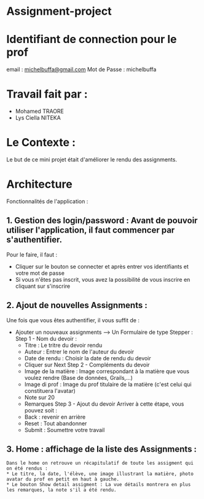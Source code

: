 # Assignment-project

# Identifiant de connection pour le prof
email : michelbuffa@gmail.com
Mot de Passe : michelbuffa

# Travail fait par :
- Mohamed TRAORE
- Lys Ciella NITEKA

# Le Contexte :
Le but de ce mini projet était d'améliorer le rendu des assignments.

# Architecture
Fonctionnalités de l'application :

## 1. Gestion des login/password : Avant de pouvoir utiliser l'application, il faut commencer par s'authentifier. 
Pour le faire, il faut : 
- Cliquer sur le bouton se connecter et après entrer vos identifiants et votre mot de passe 
- Si vous n'êtes pas inscrit, vous avez la possibilité de vous inscrire en cliquant sur s'inscrire

## 2. Ajout de nouvelles Assignments :
Une fois que vous êtes authentifier, il vous suffit de :
- Ajouter un nouveaux assignments --> Un Formulaire de type Stepper :
    Step 1 - Nom du devoir :
	* Titre : Le tritre du devoir rendu
	* Auteur : Entrer le nom de l'auteur du devoir
	* Date de rendu : Choisir la date de rendu du devoir 
	* Cliquer sur Next
    Step 2 - Compléments du devoir
	* Image de la matière : Image correspondant à la matière que vous voulez rendre (Base de données, Grails,...)
	* Image di prof : Image du prof titulaire de la matière (c'est celui qui constituera l'avatar)
	* Note sur 20
	* Remarques
    Step 3 - Ajout du devoir
	Arriver à cette étape, vous pouvez soit :
	* Back : revenir en arrière 
	* Reset : Tout abandonner 
	* Submit : Soumettre votre travail

## 3. Home : affichage de la liste des Assignments :
	Dans le home on retrouve un récapitulatif de toute les assigment qui on été rendus :
	* Le titre, la date, l'élève, une image illustrant la matière, photo avatar du prof en petit en haut à gauche.
	* Le bouton Show detail assigment : La vue détails montrera en plus les remarques, la note s'il a été rendu.
